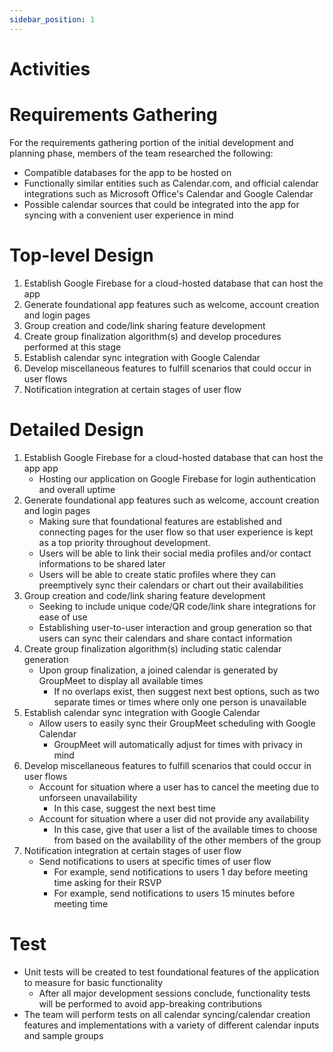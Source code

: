 ```yaml
---
sidebar_position: 1
---
```


# Activities

# Requirements Gathering

For the requirements gathering portion of the initial development and planning phase, members of the team researched the following:
- Compatible databases for the app to be hosted on
- Functionally similar entities such as Calendar.com, and official calendar integrations such as Microsoft Office's Calendar and Google Calendar
- Possible calendar sources that could be integrated into the app for syncing with a convenient user experience in mind

# Top-level Design

1. Establish Google Firebase for a cloud-hosted database that can host the app
2. Generate foundational app features such as welcome, account creation and login pages
3. Group creation and code/link sharing feature development
4. Create group finalization algorithm(s) and develop procedures performed at this stage
5. Establish calendar sync integration with Google Calendar
6. Develop miscellaneous features to fulfill scenarios that could occur in user flows
7. Notification integration at certain stages of user flow

# Detailed Design

1. Establish Google Firebase for a cloud-hosted database that can host the app app
    - Hosting our application on Google Firebase for login authentication and overall uptime
2. Generate foundational app features such as welcome, account creation and login pages
    - Making sure that foundational features are established and connecting pages for the user flow so that user experience is kept as a top priority throughout development.
    - Users will be able to link their social media profiles and/or contact informations to be shared later
    - Users will be able to create static profiles where they can preemptively sync their calendars or chart out their availabilities
3. Group creation and code/link sharing feature development
    - Seeking to include unique code/QR code/link share integrations for ease of use
    - Establishing user-to-user interaction and group generation so that users can sync their calendars and share contact information
4. Create group finalization algorithm(s) including static calendar generation
    - Upon group finalization, a joined calendar is generated by GroupMeet to display all available times
        - If no overlaps exist, then suggest next best options, such as two separate times or times where only one person is unavailable
5. Establish calendar sync integration with Google Calendar
    - Allow users to easily sync their GroupMeet scheduling with Google Calendar
        - GroupMeet will automatically adjust for times with privacy in mind
6. Develop miscellaneous features to fulfill scenarios that could occur in user flows
    - Account for situation where a user has to cancel the meeting due to unforseen unavailability
        - In this case, suggest the next best time
    - Account for situation where a user did not provide any availability
        - In this case, give that user a list of the available times to choose from based on the availability of the other members of the group
7. Notification integration at certain stages of user flow
    - Send notifications to users at specific times of user flow
        - For example, send notifications to users 1 day before meeting time asking for their RSVP
        - For example, send notifications to users 15 minutes before meeting time

# Test

- Unit tests will be created to test foundational features of the application to measure for basic functionality
    - After all major development sessions conclude, functionality tests will be performed to avoid app-breaking contributions
- The team will perform tests on all calendar syncing/calendar creation features and implementations with a variety of different calendar inputs and sample groups
